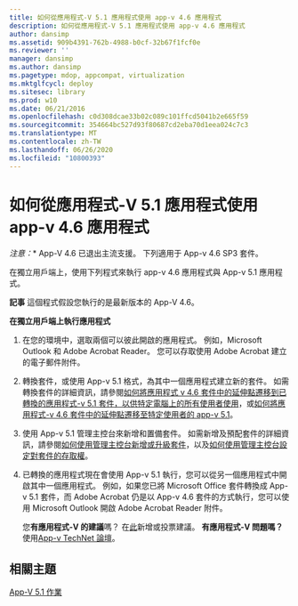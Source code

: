 ```yaml
---
title: 如何從應用程式-V 5.1 應用程式使用 app-v 4.6 應用程式
description: 如何從應用程式-V 5.1 應用程式使用 app-v 4.6 應用程式
author: dansimp
ms.assetid: 909b4391-762b-4988-b0cf-32b67f1fcf0e
ms.reviewer: ''
manager: dansimp
ms.author: dansimp
ms.pagetype: mdop, appcompat, virtualization
ms.mktglfcycl: deploy
ms.sitesec: library
ms.prod: w10
ms.date: 06/21/2016
ms.openlocfilehash: c0d308dcae33b02c089c101ffcd5041b2e665f59
ms.sourcegitcommit: 354664bc527d93f80687cd2eba70d1eea024c7c3
ms.translationtype: MT
ms.contentlocale: zh-TW
ms.lasthandoff: 06/26/2020
ms.locfileid: "10800393"
---
```

# 如何從應用程式-V 5.1 應用程式使用 app-v 4.6 應用程式

*注意：** App-V 4.6 已退出主流支援。 下列適用于 App-v 4.6 SP3 套件。

在獨立用戶端上，使用下列程式來執行 app-v 4.6 應用程式與 App-v 5.1 應用程式。

**記事** 這個程式假設您執行的是最新版本的 App-V 4.6。

**在獨立用戶端上執行應用程式**

1.  在您的環境中，選取兩個可以彼此開啟的應用程式。 例如，Microsoft Outlook 和 Adobe Acrobat Reader。 您可以存取使用 Adobe Acrobat 建立的電子郵件附件。

2.  轉換套件，或使用 App-v 5.1 格式，為其中一個應用程式建立新的套件。 如需轉換套件的詳細資訊，請參閱[如何將應用程式 v 4.6 套件中的延伸點遷移到已轉換的應用程式-v 5.1 套件，以供特定電腦上的所有使用者使用](how-to-migrate-extension-points-from-an-app-v-46-package-to-a-converted-app-v-51-package-for-all-users-on-a-specific-computer.md)，或[如何將應用程式-v 4.6 套件中的延伸點遷移至特定使用者的 app-v 5.1](how-to-migrate-extension-points-from-an-app-v-46-package-to-app-v-51-for-a-specific-user.md)。

3.  使用 App-v 5.1 管理主控台來新增和置備套件。 如需新增及預配套件的詳細資訊，請參閱[如何使用管理主控台新增或升級套件](how-to-add-or-upgrade-packages-by-using-the-management-console-51-gb18030.md)，以及[如何使用管理主控台設定對套件的存取權](how-to-configure-access-to-packages-by-using-the-management-console-51.md)。

4.  已轉換的應用程式現在會使用 App-v 5.1 執行，您可以從另一個應用程式中開啟其中一個應用程式。 例如，如果您已將 Microsoft Office 套件轉換成 App-v 5.1 套件，而 Adobe Acrobat 仍是以 App-v 4.6 套件的方式執行，您可以使用 Microsoft Outlook 開啟 Adobe Acrobat Reader 附件。

    您**有應用程式-V 的建議**嗎？ 在[此](http://appv.uservoice.com/forums/280448-microsoft-application-virtualization)新增或投票建議。 **有應用程式-V 問題嗎？** 使用[App-v TechNet 論壇](https://social.technet.microsoft.com/Forums/home?forum=mdopappv)。

## 相關主題


[App-V 5.1 作業](operations-for-app-v-51.md)

 

 





